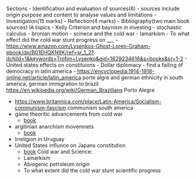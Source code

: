 Sections
	- Identification and evaluation of sources(6)
		- sources include origin purpose and content to analyse values and limitations
	- Investigation(15 marks)
	- Reflection(4 marks)
	- Bibliography(two main book sources)
IA topics
	- Kelly Criterion and baynism in investing
		- stochastic calculus
		- bronian motion
	- scinece and the cold war
		-  lamarkism
		- To what effect did the cold war stunt progress on ___
		- https://www.amazon.com/Lysenkos-Ghost-Loren-Graham-ebook/dp/B01EHQKN9K/ref=sr_1_2?dchild=1&keywords=Trofim+Lysenko&qid=1629234616&s=books&sr=1-2
	- United states effects on constituions
	- Dollar diplomacy
		- find a failing of democracy in latin america
	- https://encyclopedia.1914-1918-online.net/article/latin_america porte algre and german ethnicity in south america, german immigration to brazil https://en.wikipedia.org/wiki/German_Brazilians  Porto Alegre
- https://www.britannica.com/place/Latin-America/Socialism-communism-fascism communism south america
- game theoritic advancements from cold war
	- [book](https://www.google.com/books/edition/The_Strategist/oQ4TAQAAIAAJ?hl=en&gbpv=1&bsq=game+theoretic+advancements+from+cold+war+schelling+history+book&dq=game+theoretic+advancements+from+cold+war+schelling+history+book&printsec=frontcover)
- argitinian anarchism movemnets
	 - [book](https://www.google.com/books/edition/The_Development_of_Argentine_Anarchism/9oDXAAAAMAAJ?hl=en&gbpv=1&bsq=argentinian+anarchist+movements&dq=argentinian+anarchist+movements&printsec=frontcover)
- Irreligion in Uruguay
- United States influnce on Japans constitution
	- [book](https://www.amazon.com/Birth-Japans-Postwar-Constitution/dp/0813334950)
Cold war and Science:
	 - Lamarkism
	 - Abiogenic petroleum origin
	 - To what extent did the cold war stunt scientific progress
<!--stackedit_data:
eyJoaXN0b3J5IjpbLTExMTQ0MDIzNCw0MTM3MDE3ODQsMzYzMz
E5NzY4LDEyMDU0MTE3NywtMjA5Mzg1MDQwMyw2Nzk1NTA3Mjgs
NjcyMjU3OTQ2LDE4MDIxMDExMjMsLTE3NTE3NjkxMzMsMTQ2Nj
k3Mzk0NSwzNDMyODg3OCwtMjEzNDk2ODYwMl19
-->